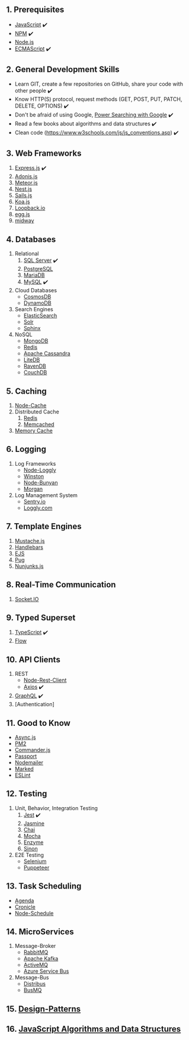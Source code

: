 ## 1. Prerequisites

- [JavaScript](https://www.w3schools.com/js/) :heavy_check_mark:
- [NPM](https://docs.npmjs.com/) :heavy_check_mark:
- [Node.js](https://nodejs.org/en/docs/)
- [ECMAScript](https://www.w3schools.com/js/js_versions.asp) :heavy_check_mark:

## 2. General Development Skills

- Learn GIT, create a few repositories on GitHub, share your code with other people :heavy_check_mark:
- Know HTTP(S) protocol, request methods (GET, POST, PUT, PATCH, DELETE, OPTIONS) :heavy_check_mark:
- Don't be afraid of using Google, [Power Searching with Google](http://www.powersearchingwithgoogle.com/) :heavy_check_mark:
- Read a few books about algorithms and data structures :heavy_check_mark:
- Clean code (https://www.w3schools.com/js/js_conventions.asp) :heavy_check_mark:

## 3. Web Frameworks

1.  [Express.js](https://expressjs.com/) :heavy_check_mark:
2.  [Adonis.js](https://adonisjs.com/)
3.  [Meteor.js](https://www.meteor.com/)
4.  [Nest.js](https://nestjs.com/)
5.  [Sails.js](https://sailsjs.com/)
6.  [Koa.js](https://koajs.com/)
7.  [Loopback.io](https://loopback.io/)
8.  [egg.js](https://eggjs.org/en/index.html)
9.  [midway](https://midwayjs.org/midway/en/)

## 4. Databases

1.  Relational
    1. [SQL Server](https://www.microsoft.com/en-us/sql-server/sql-server-2017) :heavy_check_mark:
    2. [PostgreSQL](https://www.postgresql.org/)
    3. [MariaDB](https://mariadb.org/)
    4. [MySQL](https://www.mysql.com/) :heavy_check_mark:
2.  Cloud Databases
    - [CosmosDB](https://docs.microsoft.com/en-us/azure/cosmos-db)
    - [DynamoDB](https://aws.amazon.com/dynamodb/)
3.  Search Engines
    - [ElasticSearch](https://www.elastic.co/)
    - [Solr](http://lucene.apache.org/solr/)
    - [Sphinx](http://sphinxsearch.com/)
4.  NoSQL
    - [MongoDB](https://www.mongodb.com/)
    - [Redis](https://redis.io/)
    - [Apache Cassandra](http://cassandra.apache.org/)
    - [LiteDB](https://github.com/mbdavid/LiteDB)
    - [RavenDB](https://github.com/ravendb/ravendb)
    - [CouchDB](http://couchdb.apache.org/)

## 5. Caching

1.  [Node-Cache](https://www.npmjs.com/package/node-cache)
2.  Distributed Cache
    1. [Redis](https://redis.io/)
    2. [Memcached](https://memcached.org/)
3.  [Memory Cache](https://www.npmjs.com/package/memory-cache)

## 6. Logging

1.  Log Frameworks
    - [Node-Loggly](https://www.loggly.com/docs/node-js-logs-2/)
    - [Winston](https://github.com/winstonjs/winston)
    - [Node-Bunyan](https://github.com/trentm/node-bunyan)
    - [Morgan](https://github.com/expressjs/morgan)
2.  Log Management System
    - [Sentry.io](http://sentry.io)
    - [Loggly.com](https://loggly.com)

## 7. Template Engines

1.  [Mustache.js](https://mustache.github.io/)
2.  [Handlebars](https://handlebarsjs.com/)
3.  [EJS](https://ejs.co/)
4.  [Pug](https://pugjs.org/api/getting-started.html)
5.  [Nunjunks.js](https://mozilla.github.io/nunjucks/)

## 8. Real-Time Communication

1.  [Socket.IO](https://socket.io/)

## 9. Typed Superset

1.  [TypeScript](https://www.typescriptlang.org/) :heavy_check_mark:
2.  [Flow](https://flow.org/)

## 10. API Clients

1. REST
   - [Node-Rest-Client](https://www.npmjs.com/package/node-rest-client)
   - [Axios](https://github.com/axios/axios) :heavy_check_mark:
2. [GraphQL](https://graphql.org/) :heavy_check_mark:
3. [Authentication]

## 11. Good to Know

- [Async.js](https://caolan.github.io/async/)
- [PM2](http://pm2.keymetrics.io/)
- [Commander.js](https://github.com/tj/commander.js/)
- [Passport](http://www.passportjs.org/)
- [Nodemailer](https://nodemailer.com/about/)
- [Marked](https://marked.js.org/#/README.md#README.md)
- [ESLint](https://eslint.org/)

## 12. Testing

1. Unit, Behavior, Integration Testing
   1. [Jest](https://jestjs.io/) :heavy_check_mark:
   2. [Jasmine](https://jasmine.github.io/)
   3. [Chai](https://www.chaijs.com/)
   4. [Mocha](https://mochajs.org/)
   5. [Enzyme](https://github.com/airbnb/enzyme)
   6. [Sinon](https://sinonjs.org/)
2. E2E Testing
   - [Selenium](https://help.crossbrowsertesting.com/selenium-testing/getting-started/javascript/)
   - [Puppeteer](https://github.com/GoogleChrome/puppeteer)

## 13. Task Scheduling

- [Agenda](https://github.com/agenda/agenda)
- [Cronicle](https://github.com/jhuckaby/Cronicle)
- [Node-Schedule](https://www.npmjs.com/package/node-schedule)

## 14. MicroServices

1. Message-Broker
   - [RabbitMQ](https://www.rabbitmq.com/tutorials/tutorial-one-javascript.html)
   - [Apache Kafka](https://www.npmjs.com/package/kafka-node)
   - [ActiveMQ](https://github.com/apache/activemq)
   - [Azure Service Bus](https://docs.microsoft.com/en-us/azure/service-bus-messaging/service-bus-messaging-overview)
2. Message-Bus
   - [Distribus](https://distribus.com/)
   - [BusMQ](https://github.com/capriza/node-busmq)

## 15. [Design-Patterns](https://www.pluralsight.com/courses/javascript-practical-design-patterns)

## 16. [JavaScript Algorithms and Data Structures](https://github.com/trekhleb/javascript-algorithms/)
